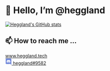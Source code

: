 <h1> 👋 Hello, I’m @heggland </h1>


[![Heggland's GitHub stats](https://github-readme-stats.vercel.app/api?username=heggland)](https://github.com/anuraghazra/github-readme-stats)

<!---- 
- 👀 I’m interested in web development and program automation.
- 💞️ I’m looking to collaborate on ...
- 🌱 I’m currently working 
 --->

<h2> 📫 How to reach me ... </h2>
<a href="https://heggland.tech" alt="homepage link"> www.heggland.tech</a>
<div><a href="https://discordapp.com/users/231149928393474049" alt="discord link"> <img src="img/discord-logo.png" height="20" alt=discord id: heggland#9582 /> heggland#9582</a>
</div>


<!---
heggland/heggland is a ✨ special ✨ repository because its `README.md` (this file) appears on your GitHub profile.
You can click the Preview link to take a look at your changes.
--->

